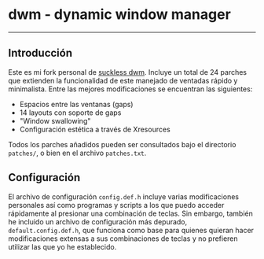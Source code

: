 # dwm - dynamic window manager

***

## Introducción

Este es mi fork personal de [suckless
dwm](https://dwm.suckless.org/). Incluye un total de 24
parches que extienden la funcionalidad de este manejado de
ventadas rápido y minimalista. Entre las mejores
modificaciones se encuentran las siguientes:

- Espacios entre las ventanas (gaps)
- 14 layouts con soporte de gaps
- "Window swallowing"
- Configuración estética a través de Xresources

Todos los parches añadidos pueden ser consultados bajo el
directorio `patches/`, o bien en el archivo `patches.txt`.

## Configuración

El archivo de configuración `config.def.h` incluye varias
modificaciones personales así como programas y scripts a los
que puedo acceder rápidamente al presionar una combinación
de teclas. Sin embargo, también he incluido un archivo de
configuración más depurado, `default.config.def.h`, que
funciona como base para quienes quieran hacer modificaciones
extensas a sus combinaciones de teclas y no prefieren
utilizar las que yo he establecido.
